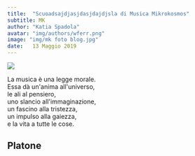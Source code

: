 ```yaml
---
title:  "Scuoadsajdjasjdasjdajdjsla di Musica Mikrokosmos"
subtitle: MK
author: "Katia Spadola"
avatar: "img/authors/wferr.png"
image: "img/mk foto blog.jpg"
date:   13 Maggio 2019
---
```

<html>
<body>
<img src= "https://www.bambinonaturale.it/wp-content/uploads/musica-bambini.jpg">
<html>
<body>


La musica è una legge morale. <br>
Essa dà un'anima all'universo, <br>
le ali al pensiero, <br>
uno slancio all'immaginazione, <br>
un fascino alla tristezza, <br>
un impulso alla gaiezza, <br>
e la vita a tutte le cose. <br>

<html>  
<body>
<h2> Platone
